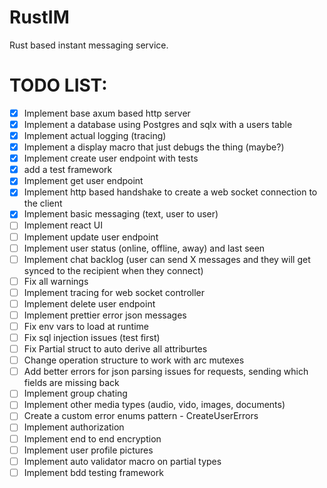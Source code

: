 # RustIM
Rust based instant messaging service.

# TODO LIST:
- [X] Implement base axum based http server
- [X] Implement a database using Postgres and sqlx with a users table
- [X] Implement actual logging (tracing)
- [X] Implement a display macro that just debugs the thing (maybe?)
- [X] Implement create user endpoint with tests
- [X] add a test framework
- [X] Implement get user endpoint
- [X] Implement http based handshake to create a web socket connection to the client
- [X] Implement basic messaging (text, user to user)
- [ ] Implement react UI
- [ ] Implement update user endpoint
- [ ] Implement user status (online, offline, away) and last seen
- [ ] Implement chat backlog (user can send X messages and they will get synced to the recipient when they connect)
- [ ] Fix all warnings
- [ ] Implement tracing for web socket controller
- [ ] Implement delete user endpoint
- [ ] Implement prettier error json messages
- [ ] Fix env vars to load at runtime
- [ ] Fix sql injection issues (test first)
- [ ] Fix Partial struct to auto derive all attriburtes
- [ ] Change operation structure to work with arc mutexes
- [ ] Add better errors for json parsing issues for requests, sending which fields are missing back
- [ ] Implement group chating
- [ ] Implement other media types (audio, vido, images, documents)
- [ ] Create a custom error enums pattern - CreateUserErrors
- [ ] Implement authorization
- [ ] Implement end to end encryption
- [ ] Implement user profile pictures
- [ ] Implement auto validator macro on partial types
- [ ] Implement bdd testing framework 
